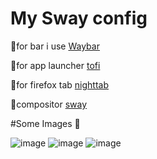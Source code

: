 # My Sway config 

for bar i use [Waybar](https://github.com/Alexays/Waybar)

󰈆for app launcher [tofi](https://github.com/philj56/tofi)

󰈹for firefox tab [nighttab](https://github.com/zombieFox/nightTab)

compositor [sway](https://github.com/swaywm/sway)

#Some Images 

![image](https://github.com/user-attachments/assets/235c8339-95d7-4582-8ac7-4732124d6acc)
![image](https://github.com/user-attachments/assets/bc24b8dd-b43a-4ff1-ae20-32aef5e60a09)
![image](https://github.com/user-attachments/assets/c4017199-b592-4a2c-848a-5cd0da8d7333)
